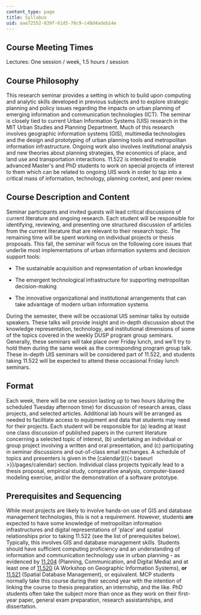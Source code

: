 ```yaml
---
content_type: page
title: Syllabus
uid: aae72552-839f-61d5-70c9-c48d4adeb14e
---
```


Course Meeting Times
--------------------

Lectures: One session / week, 1.5 hours / session

Course Philosophy
-----------------

This research seminar provides a setting in which to build upon computing and analytic skills developed in previous subjects and to explore strategic planning and policy issues regarding the impacts on urban planning of emerging information and communication technologies (ICT). The seminar is closely tied to current Urban Information Systems (UIS) research in the MIT Urban Studies and Planning Department. Much of this research involves geographic information systems (GIS), multimedia technologies and the design and prototyping of urban planning tools and metropolitan information infrastructure. Ongoing work also involves institutional analysis and new theories about planning strategies, the economics of place, and land use and transportation interactions. 11.522 is intended to enable advanced Master's and PhD students to work on special projects of interest to them which can be related to ongoing UIS work in order to tap into a critical mass of information, technology, planning context, and peer review.

Course Description and Content
------------------------------

Seminar participants and invited guests will lead critical discussions of current literature and ongoing research. Each student will be responsible for identifying, reviewing, and presenting one structured discussion of articles from the current literature that are relevant to their research topic. The remaining time will be spent working on individual projects or thesis proposals. This fall, the seminar will focus on the following core issues that underlie most implementations of urban information systems and decision support tools:

*   The sustainable acquisition and representation of urban knowledge
    
*   The emergent technological infrastructure for supporting metropolitan decision-making
    
*   The innovative organizational and institutional arrangements that can take advantage of modern urban information systems
    

During the semester, there will be occasional UIS seminar talks by outside speakers. These talks will provide insight and in-depth discussion about the knowledge representation, technology, and institutional dimensions of some of the topics covered in the weekly DUSP program group seminars. Generally, these seminars will take place over Friday lunch, and we'll try to hold them during the same week as the corresponding program group talk. These in-depth UIS seminars will be considered part of 11.522, and students taking 11.522 will be expected to attend these occasional Friday lunch seminars.

Format
------

Each week, there will be one session lasting up to two hours (during the scheduled Tuesday afternoon time) for discussion of research areas, class projects, and selected articles. Additional lab hours will be arranged as needed to facilitate access to equipment and data that students may need for their projects. Each student will be responsible for (a) leading at least one class discussion of published papers in the current literature concerning a selected topic of interest, (b) undertaking an individual or group project involving a written and oral presentation, and (c) participating in seminar discussions and out-of-class email exchanges. A schedule of topics and presenters is given in the [calendar]({{< baseurl >}}/pages/calendar) section. Individual class projects typically lead to a thesis proposal, empirical study, comparative analysis, computer-based modeling exercise, and/or the demonstration of a software prototype.

Prerequisites and Sequencing
----------------------------

While most projects are likely to involve hands-on use of GIS and database management technologies, this is not a requirement. However, students **are** expected to have some knowledge of metropolitan information infrastructures and digital representations of 'place' and spatial relationships prior to taking 11.522 (see the list of prerequisites below). Typically, this involves GIS and database management skills. Students should have sufficient computing proficiency and an understanding of information and communication technology use in urban planning - as evidenced by [11.204](/courses/11-204-planning-communications-and-digital-media-fall-2004) (Planning, Communication, and Digital Media) and at least one of [11.520](/courses/11-520-a-workshop-on-geographic-information-systems-fall-2005) (A Workshop on Geographic Information Systems), **or** [11.521](/courses/11-521-spatial-database-management-and-advanced-geographic-information-systems-spring-2003) (Spatial Database Management), or equivalent. MCP students normally take this course during their second year with the intention of linking the course to thesis preparation, an internship, and the like. PhD students often take the subject more than once as they work on their first-year paper, general exam preparation, research assistantships, and dissertation.